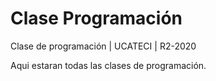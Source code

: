 # Clase Programación
 Clase de programación | UCATECI | R2-2020

Aqui estaran todas las clases de programación.